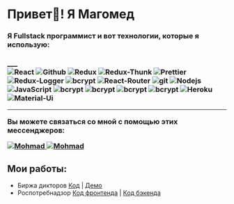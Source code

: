 <h1>Привет👋! Я Магомед</h1>

<h3> Я Fullstack программист и вот технологии, которые я использую:<h3/>
___

<div> 
<img alt="React" src="https://img.shields.io/badge/-React-45b8d8?style=for-the-badge&logo=react&logoColor=white" />
<img alt="Github" src="https://img.shields.io/badge/-Github-black?style=for-the-badge&logo=github&logoColor=white" />
<img alt="Redux" src="https://img.shields.io/badge/-Redux-430098?style=for-the-badge&logo=redux&logoColor=white" />
<img alt="Redux-Thunk" src="https://img.shields.io/badge/-Redux_Thunk-white?style=for-the-badge&logo=Redux&logoColor=430098" />
<img alt="Prettier" src="https://img.shields.io/badge/-Prettier-grey?style=for-the-badge&logo=Prettier&logoColor=orange" />
<img alt="Redux-Logger" src="https://img.shields.io/badge/-Redux_Logger-430098?style=for-the-badge&logo=Redux&logoColor=white" />
<img alt="bcrypt" src="https://img.shields.io/badge/redux devtools-430098?style=for-the-badge&logo=redux">
<img alt="React-Router" src="https://img.shields.io/badge/-React_Router-black?style=for-the-badge&logo=react-router&logoColor=orange" />
<img alt="git" src="https://img.shields.io/badge/-Git-F05032?style=for-the-badge&logo=git&logoColor=white" />
<img alt="Nodejs" src="https://img.shields.io/badge/-Nodejs-43853d?style=for-the-badge&logo=Node.js&logoColor=white" />
<img alt="JavaScript" src="https://img.shields.io/badge/-JavaScript-yellow?style=for-the-badge&logo=JavaScript&logoColor=white" />
<img alt="bcrypt" src="https://img.shields.io/badge/bcrypt-✔-green?style=for-the-badge&logo">
<img alt="bcrypt" src="https://img.shields.io/badge/express-green?style=for-the-badge&logo=express">
<img alt="bcrypt" src="https://img.shields.io/badge/mongoose-✔-green?style=for-the-badge&logo=mongoose">
<img alt="bcrypt" src="https://img.shields.io/badge/eslint-blue?style=for-the-badge&logo=eslint">
<img alt="Heroku" src="https://img.shields.io/badge/-Heroku-764ABC?style=for-the-badge&logo=heroku&logoColor=white" />
<img alt="Material-Ui" src="https://img.shields.io/badge/-Material Ui-blue?style=for-the-badge&logo=material ui&logoColor=white" />
</div>

___ 

Вы можете связаться со мной с помощью этих мессенджеров:

  <a href="https://web.telegram.org/k/">
    <img alt="Mohmad" src="https://img.shields.io/badge/-Telegram-blue?style=for-the-badge&logo=telegram&logoColor=white" />
  </a>
  <a href="https://instagram.com/maga_sanstraykovskiy?utm_medium=copy_link">
    <img alt="Mohmad" src="https://img.shields.io/badge/-Instagram-pink?style=for-the-badge&logo=instagram&logoColor=white" />
  </a>

  <h2>Мои работы:</h2>

- Биржа дикторов <a href="https://github.com/Muhammad-Magomedov/speakersWebSite">Код</a> | <a href="https://speakers-mern.herokuapp.com/">Демо</a>
- Роспотребнадзор <a href="https://github.com/Muhammad-Magomedov/rospotrebFront">Код фронтенда</a> | <a href="https://github.com/Muhammad-Magomedov/RospotrebNadzor">Код бэкенда</a>
